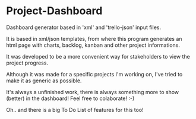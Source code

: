 # Project-Dashboard
Dashboard generator based in 'xml' and 'trello-json' input files.

It is based in xml/json templates, from where this program generates an html page with charts, backlog, kanban and other project informations.

It was developed to be a more convenient way for stakeholders to view the project progress.

Although it was made for a specific projects I'm working on, I've tried to make it as generic as possible.

It's always a unfinished work, there is always something more to show (better) in the dashboard!
Feel free to colaborate!  :-)

Oh.. and there is a big To Do List of features for this too!
